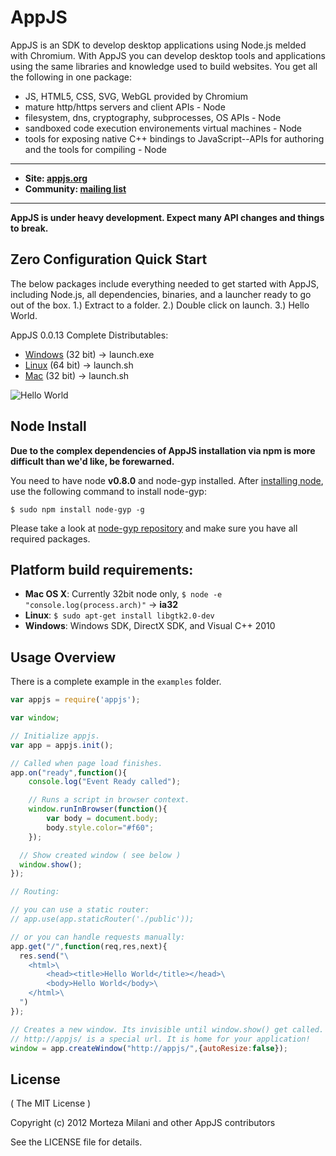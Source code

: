 # AppJS

AppJS is an SDK to develop desktop applications using Node.js melded with Chromium. With AppJS you can develop desktop tools and applications using the same libraries and knowledge used to build websites. You get all the following in one package:

* JS, HTML5, CSS, SVG, WebGL provided by Chromium
* mature http/https servers and client APIs - Node
* filesystem, dns, cryptography, subprocesses, OS APIs - Node
* sandboxed code execution environements virtual machines - Node
* tools for exposing native C++ bindings to JavaScript--APIs for authoring and the tools for compiling - Node


---

* __Site: [appjs.org](http://appjs.org)__
* __Community: [mailing list](https://groups.google.com/forum/#!forum/appjs-dev)__

---

__AppJS is under heavy development. Expect many API changes and things to break.__

## Zero Configuration Quick Start
The below packages include everything needed to get started with AppJS, including Node.js, all dependencies, binaries, and a launcher ready to go out of the box. 1.) Extract to a folder. 2.) Double click on launch. 3.) Hello World.

AppJS 0.0.13 Complete Distributables:

* [Windows](http://dists.appjs.org/0.0.13/appjs-0.0.13-win32-ia32.zip) (32 bit) -> launch.exe
* [Linux](http://dists.appjs.org/0.0.13/appjs-0.0.13-linux-x64.tar.gz) (64 bit) -> launch.sh
* [Mac](http://dists.appjs.org/0.0.13/appjs-0.0.13-darwin-ia32.zip) (32 bit) -> launch.sh

![Hello World](https://github.com/milani/appjs/raw/master/examples/output.jpg "Hello World")

## Node Install

__Due to the complex dependencies of AppJS installation via npm is more difficult than we'd like, be forewarned.__

You need to have node **v0.8.0** and node-gyp installed. After [installing node](https://github.com/joyent/node/wiki/Installation), use the following command to install node-gyp:

    $ sudo npm install node-gyp -g

Please take a look at [node-gyp repository](https://github.com/TooTallNate/node-gyp/) and make sure you have all required packages.


## Platform build requirements:

* __Mac OS X__: Currently 32bit node only, `$ node -e "console.log(process.arch)"` -> __ia32__
* __Linux__: `$ sudo apt-get install libgtk2.0-dev`
* __Windows__: Windows SDK, DirectX SDK, and Visual C++ 2010

## Usage Overview
There is a complete example in the `examples` folder.

```javascript
var appjs = require('appjs');

var window;

// Initialize appjs.
var app = appjs.init();

// Called when page load finishes.
app.on("ready",function(){
    console.log("Event Ready called");

    // Runs a script in browser context.
    window.runInBrowser(function(){
        var body = document.body;
        body.style.color="#f60";
    });

  // Show created window ( see below )
  window.show();
});

// Routing:

// you can use a static router:
// app.use(app.staticRouter('./public'));

// or you can handle requests manually:
app.get("/",function(req,res,next){
  res.send("\
    <html>\
        <head><title>Hello World</title></head>\
        <body>Hello World</body>\
    </html>\
  ")
});

// Creates a new window. Its invisible until window.show() get called.
// http://appjs/ is a special url. It is home for your application!
window = app.createWindow("http://appjs/",{autoResize:false});
```


## License
( The MIT License )

Copyright (c) 2012 Morteza Milani and other AppJS contributors

See the LICENSE file for details.